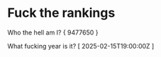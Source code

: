 # Fuck the rankings

Who the hell am I?
{ 9477650 }

What fucking year is it?
[ 2025-02-15T19:00:00Z ]
